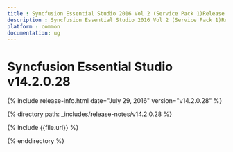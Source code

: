 ```yaml
---
title : Syncfusion Essential Studio 2016 Vol 2 (Service Pack 1)Release Notes
description : Syncfusion Essential Studio 2016 Vol 2 (Service Pack 1)Release Notes
platform : common
documentation: ug
---
```


# Syncfusion Essential Studio v14.2.0.28

{% include release-info.html date="July 29, 2016" version="v14.2.0.28" %} 

{% directory path: _includes/release-notes/v14.2.0.28 %}

{% include {{file.url}} %}

{% enddirectory %}
